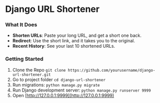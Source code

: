 # Django URL Shortener

### What It Does

- **Shorten URLs**: Paste your long URL, and get a short one back.
- **Redirect**: Use the short link, and it takes you to the original.
- **Recent History**: See your last 10 shortened URLs.

### Getting Started
1. Clone the Repo `git clone https://github.com/yourusername/django-url-shortener.git`
2. Go to project folder `cd django-url-shortener`
3. Run migrations: `python manage.py migrate`
4. Run Django development server: `python manage.py runserver 9999`
5. Open [http://127.0.0.1:9999](http://127.0.0.1:9999)
